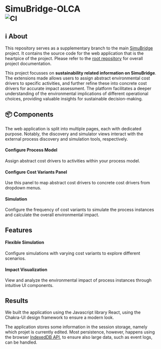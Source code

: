 # SimuBridge-OLCA <br><sub>![CI](https://github.com/INSM-TUM/SimuBridge--Main/actions/workflows/CI.yml/badge.svg)</sub>

## :information_source: About
This repository serves as a supplementary branch to the main [SimuBridge](https://github.com/INSM-TUM/SimuBridge) project. It contains the source code for the web application that is the heartpice of the project. Please refer to the [root repository](https://github.com/INSM-TUM/SimuBridge) for overall project documentation.

This project focusses on **sustainability related information on SimuBridge**. The extensions made allows users to assign abstract environmental cost drivers to specific activities, and further refine these into concrete cost drivers for accurate impact assessment. The platform facilitates a deeper understanding of the environmental implications of different operational choices, providing valuable insights for sustainable decision-making.

## 📦️ Components
The web application is split into multiple pages, each with dedicated purpose.
Notably, the discovery and simulator views interact with the external process discovery and simulation tools, respectively.
#### Configure Process Model
Assign abstract cost drivers to activities within your process model.

#### Configure Cost Variants Panel
Use this panel to map abstract cost drivers to concrete cost drivers from dropdown menus.

#### Simulation
Configure the frequency of cost variants to simulate the process instances and calculate the overall environmental impact.

## Features
#### Flexible Simulation
Configure simulations with varying cost variants to explore different scenarios.

#### Impact Visualization
View and analyze the environmental impact of process instances through intuitive UI components.

## Results




We built the application using the Javascript library React, using the Chakra-UI design framework to ensure a modern look.

The application stores some information in the session storage, namely which projet is currently edited. Most persistence, however, happens using the browser [IndexedDB API](https://developer.mozilla.org/en-US/docs/Web/API/IndexedDB_API), to ensure also large data, such as event logs, can be handled.
